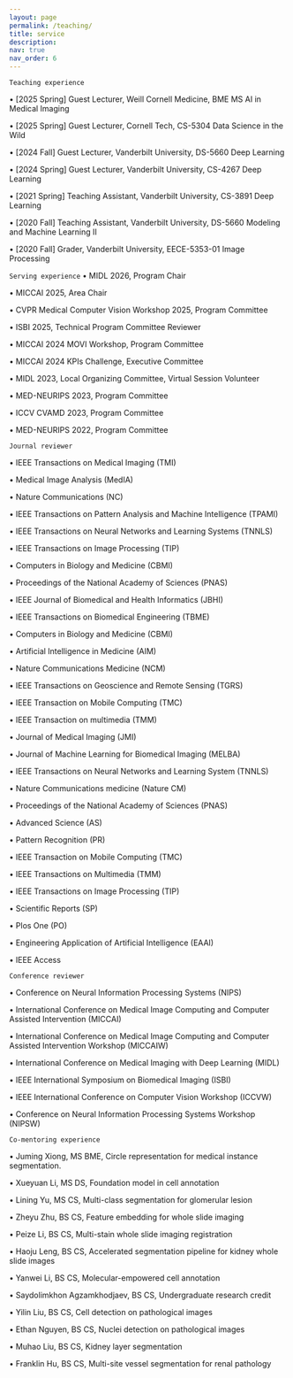 ```yaml
---
layout: page
permalink: /teaching/
title: service
description: 
nav: true
nav_order: 6
---
```

`Teaching experience`

• [2025 Spring] Guest Lecturer, Weill Cornell Medicine, BME MS AI in Medical Imaging

• [2025 Spring] Guest Lecturer, Cornell Tech, CS-5304 Data Science in the Wild

• [2024 Fall] Guest Lecturer, Vanderbilt University, DS-5660 Deep Learning

• [2024 Spring] Guest Lecturer, Vanderbilt University, CS-4267 Deep Learning

• [2021 Spring] Teaching Assistant, Vanderbilt University, CS-3891 Deep Learning 

• [2020   Fall] Teaching Assistant, Vanderbilt University, DS-5660 Modeling and Machine Learning II

• [2020   Fall] Grader, Vanderbilt University, EECE-5353-01 Image Processing 

`Serving experience`
• MIDL 2026, Program Chair

• MICCAI 2025, Area Chair

• CVPR Medical Computer Vision Workshop 2025, Program Committee

• ISBI 2025, Technical Program Committee Reviewer

• MICCAI 2024 MOVI Workshop, Program Committee

• MICCAI 2024 KPIs Challenge, Executive Committee

• MIDL 2023, Local Organizing Committee, Virtual Session Volunteer

• MED-NEURIPS 2023, Program Committee

• ICCV CVAMD 2023, Program Committee

• MED-NEURIPS 2022, Program Committee

`Journal reviewer`

• IEEE Transactions on Medical Imaging (TMI)

• Medical Image Analysis (MedIA)

• Nature Communications (NC)

• IEEE Transactions on Pattern Analysis and Machine Intelligence (TPAMI)

• IEEE Transactions on Neural Networks and Learning Systems (TNNLS)

• IEEE Transactions on Image Processing (TIP)

• Computers in Biology and Medicine (CBMI)

• Proceedings of the National Academy of Sciences (PNAS)

• IEEE Journal of Biomedical and Health Informatics (JBHI)

• IEEE Transactions on Biomedical Engineering (TBME)

• Computers in Biology and Medicine (CBMI)

• Artificial Intelligence in Medicine (AIM)

• Nature Communications Medicine (NCM)

• IEEE Transactions on Geoscience and Remote Sensing (TGRS)

• IEEE Transaction on Mobile Computing (TMC)

• IEEE Transaction on multimedia (TMM)

• Journal of Medical Imaging (JMI)

• Journal of Machine Learning for Biomedical Imaging (MELBA)

• IEEE Transactions on Neural Networks and Learning System (TNNLS)

• Nature Communications medicine (Nature CM)

• Proceedings of the National Academy of Sciences (PNAS)

• Advanced Science (AS)

• Pattern Recognition (PR)

• IEEE Transaction on Mobile Computing (TMC)

• IEEE Transactions on Multimedia (TMM)

• IEEE Transactions on Image Processing (TIP)

• Scientific Reports (SP)

• Plos One (PO) 

• Engineering Application of Artificial Intelligence (EAAI)

• IEEE Access

`Conference reviewer`

• Conference on Neural Information Processing Systems (NIPS)

• International Conference on Medical Image Computing and Computer Assisted Intervention (MICCAI)

• International Conference on Medical Image Computing and Computer Assisted Intervention Workshop (MICCAIW)

• International Conference on Medical Imaging with Deep Learning (MIDL)

• IEEE International Symposium on Biomedical Imaging (ISBI)

• IEEE International Conference on Computer Vision Workshop (ICCVW)

• Conference on Neural Information Processing Systems Workshop (NIPSW)

`Co-mentoring experience`

• Juming Xiong, MS BME, Circle representation for medical instance segmentation.

• Xueyuan Li, MS DS, Foundation model in cell annotation

• Lining Yu, MS CS, Multi-class segmentation for glomerular lesion

• Zheyu Zhu, BS CS, Feature embedding for whole slide imaging

• Peize Li, BS CS, Multi-stain whole slide imaging registration

• Haoju Leng, BS CS, Accelerated segmentation pipeline for kidney whole slide images

• Yanwei Li, BS CS, Molecular-empowered cell annotation

• Saydolimkhon Agzamkhodjaev, BS CS, Undergraduate research credit

• Yilin Liu, BS CS, Cell detection on pathological images

• Ethan Nguyen, BS CS, Nuclei detection on pathological images

• Muhao Liu, BS CS, Kidney layer segmentation

• Franklin Hu, BS CS, Multi-site vessel segmentation for renal pathology
